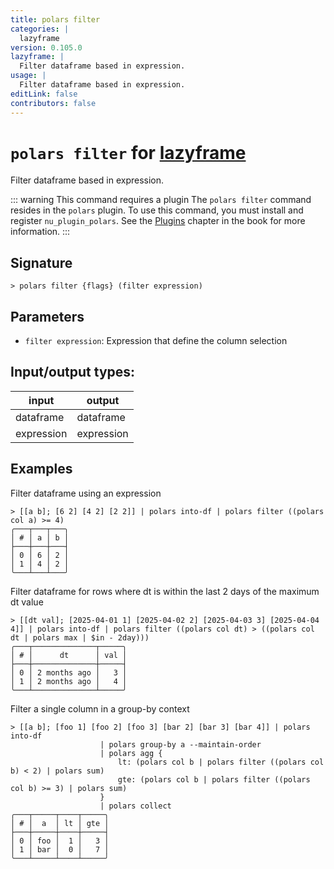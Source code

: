 ```yaml
---
title: polars filter
categories: |
  lazyframe
version: 0.105.0
lazyframe: |
  Filter dataframe based in expression.
usage: |
  Filter dataframe based in expression.
editLink: false
contributors: false
---
```

<!-- This file is automatically generated. Please edit the command in https://github.com/nushell/nushell instead. -->

# `polars filter` for [lazyframe](/commands/categories/lazyframe.md)

<div class='command-title'>Filter dataframe based in expression.</div>

::: warning This command requires a plugin
The `polars filter` command resides in the `polars` plugin.
To use this command, you must install and register `nu_plugin_polars`.
See the [Plugins](/book/plugins.html) chapter in the book for more information.
:::


## Signature

```> polars filter {flags} (filter expression)```

## Parameters

 -  `filter expression`: Expression that define the column selection


## Input/output types:

| input      | output     |
| ---------- | ---------- |
| dataframe  | dataframe  |
| expression | expression |
## Examples

Filter dataframe using an expression
```nu
> [[a b]; [6 2] [4 2] [2 2]] | polars into-df | polars filter ((polars col a) >= 4)
╭───┬───┬───╮
│ # │ a │ b │
├───┼───┼───┤
│ 0 │ 6 │ 2 │
│ 1 │ 4 │ 2 │
╰───┴───┴───╯

```

Filter dataframe for rows where dt is within the last 2 days of the maximum dt value
```nu
> [[dt val]; [2025-04-01 1] [2025-04-02 2] [2025-04-03 3] [2025-04-04 4]] | polars into-df | polars filter ((polars col dt) > ((polars col dt | polars max | $in - 2day)))
╭───┬──────────────┬─────╮
│ # │      dt      │ val │
├───┼──────────────┼─────┤
│ 0 │ 2 months ago │   3 │
│ 1 │ 2 months ago │   4 │
╰───┴──────────────┴─────╯

```

Filter a single column in a group-by context
```nu
> [[a b]; [foo 1] [foo 2] [foo 3] [bar 2] [bar 3] [bar 4]] | polars into-df
                    | polars group-by a --maintain-order
                    | polars agg {
                        lt: (polars col b | polars filter ((polars col b) < 2) | polars sum)
                        gte: (polars col b | polars filter ((polars col b) >= 3) | polars sum)
                    }
                    | polars collect
╭───┬─────┬────┬─────╮
│ # │  a  │ lt │ gte │
├───┼─────┼────┼─────┤
│ 0 │ foo │  1 │   3 │
│ 1 │ bar │  0 │   7 │
╰───┴─────┴────┴─────╯

```
